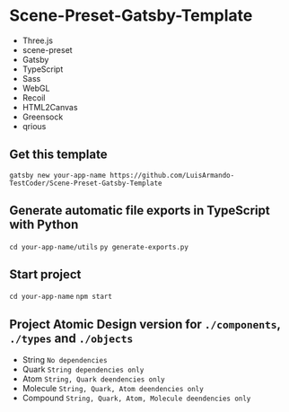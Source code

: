 # Scene-Preset-Gatsby-Template

- Three.js
- scene-preset
- Gatsby
- TypeScript
- Sass
- WebGL
- Recoil
- HTML2Canvas
- Greensock
- qrious

## Get this template

`gatsby new your-app-name https://github.com/LuisArmando-TestCoder/Scene-Preset-Gatsby-Template`

## Generate automatic file exports in TypeScript with Python

`cd your-app-name/utils`
`py generate-exports.py`

## Start project

`cd your-app-name`
`npm start`

## Project Atomic Design version for `./components`, `./types` and `./objects`

- String `No dependencies`
- Quark `String dependencies only`
- Atom `String, Quark deendencies only`
- Molecule `String, Quark, Atom deendencies only`
- Compound `String, Quark, Atom, Molecule deendencies only`
